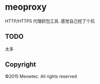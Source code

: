# meoproxy
HTTP/HTTPS 代理抓包工具.
感觉自己挖了个坑

## TODO
太多

## Copyright
©2015 Meowtec. All rights reserved
